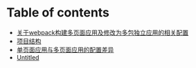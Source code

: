 # Table of contents

* [关于webpack构建多页面应用及修改为多包独立应用的相关配置](README.md)
* [项目结构](xiang-mu-jie-gou.md)
* [单页面应用与多页面应用的配置差异](dan-ye-mian-ying-yong-yu-duo-ye-mian-ying-yong-de-pei-zhi-cha-yi.md)
* [Untitled](untitled.md)

